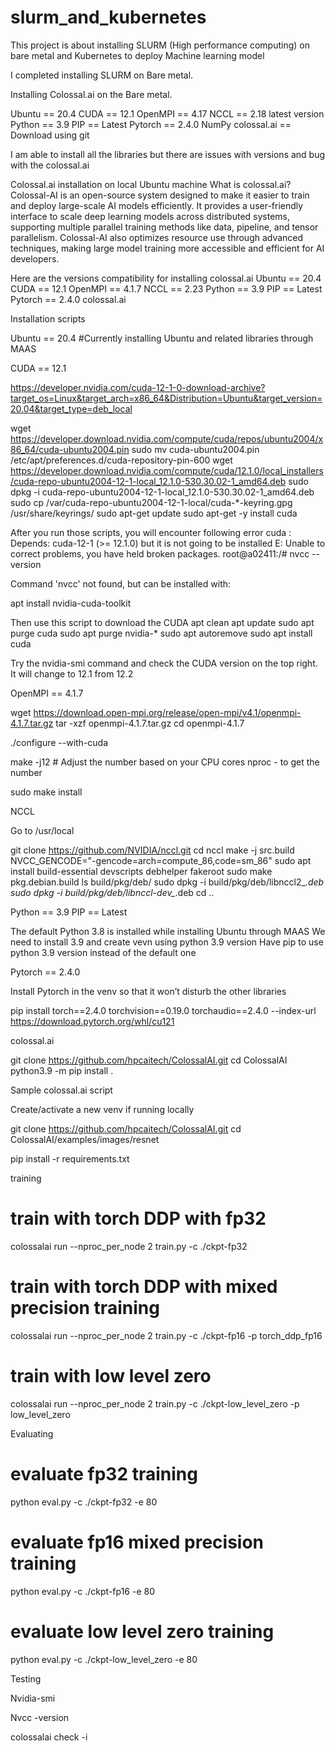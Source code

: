 # slurm_and_kubernetes
This project is about  installing SLURM (High performance computing) on bare metal and Kubernetes to deploy Machine learning model

I completed installing SLURM on Bare metal.

Installing Colossal.ai on the Bare metal.

Ubuntu == 20.4
CUDA == 12.1
OpenMPI == 4.17
NCCL == 2.18 latest version
Python == 3.9
PIP == Latest
Pytorch == 2.4.0
NumPy
colossal.ai == Download using git

I am able to install all the libraries but there are issues with versions and bug with the colossal.ai

Colossal.ai installation on local Ubuntu machine
What is colossal.ai?
Colossal-AI is an open-source system designed to make it easier to train and deploy large-scale AI models efficiently. It provides a user-friendly interface to scale deep learning models across distributed systems, supporting multiple parallel training methods like data, pipeline, and tensor parallelism. Colossal-AI also optimizes resource use through advanced techniques, making large model training more accessible and efficient for AI developers.

Here are the versions compatibility for installing colossal.ai
Ubuntu == 20.4 
CUDA == 12.1 
OpenMPI == 4.1.7 
NCCL == 2.23
Python == 3.9 
PIP == Latest 
Pytorch == 2.4.0 
colossal.ai 

Installation scripts

Ubuntu == 20.4 
#Currently installing Ubuntu and related libraries through MAAS

 
CUDA == 12.1 

https://developer.nvidia.com/cuda-12-1-0-download-archive?target_os=Linux&target_arch=x86_64&Distribution=Ubuntu&target_version=20.04&target_type=deb_local

wget https://developer.download.nvidia.com/compute/cuda/repos/ubuntu2004/x86_64/cuda-ubuntu2004.pin
sudo mv cuda-ubuntu2004.pin /etc/apt/preferences.d/cuda-repository-pin-600
wget https://developer.download.nvidia.com/compute/cuda/12.1.0/local_installers/cuda-repo-ubuntu2004-12-1-local_12.1.0-530.30.02-1_amd64.deb
sudo dpkg -i cuda-repo-ubuntu2004-12-1-local_12.1.0-530.30.02-1_amd64.deb
sudo cp /var/cuda-repo-ubuntu2004-12-1-local/cuda-*-keyring.gpg /usr/share/keyrings/
sudo apt-get update
sudo apt-get -y install cuda


After you run those scripts, you will encounter following error
cuda : Depends: cuda-12-1 (>= 12.1.0) but it is not going to be installed
E: Unable to correct problems, you have held broken packages.
root@a02411:/# nvcc --version

Command 'nvcc' not found, but can be installed with:

apt install nvidia-cuda-toolkit

Then use this script to download the CUDA
apt clean 
apt update 
sudo apt purge cuda 
sudo apt purge nvidia-* 
sudo apt autoremove 
sudo apt install cuda


Try the nvidia-smi command and check the CUDA version on the top right. It will change to 12.1 from 12.2

OpenMPI == 4.1.7 

wget https://download.open-mpi.org/release/open-mpi/v4.1/openmpi-4.1.7.tar.gz
tar -xzf openmpi-4.1.7.tar.gz
cd openmpi-4.1.7


./configure --with-cuda


make -j12  # Adjust the number based on your CPU cores nproc - to get the number

sudo make install



NCCL 

Go to /usr/local

git clone https://github.com/NVIDIA/nccl.git
cd nccl
make -j src.build NVCC_GENCODE="-gencode=arch=compute_86,code=sm_86"
sudo apt install build-essential devscripts debhelper fakeroot
sudo make pkg.debian.build
ls build/pkg/deb/
sudo dpkg -i build/pkg/deb/libnccl2_*.deb
sudo dpkg -i build/pkg/deb/libnccl-dev_*.deb
cd ..




Python == 3.9 
PIP == Latest 

The default Python 3.8 is installed while installing Ubuntu through MAAS
We need to install 3.9 and create vevn using python 3.9 version
Have pip to use python 3.9 version instead of the default one

Pytorch == 2.4.0

Install Pytorch in the venv so that it won’t disturb the other libraries

pip install torch==2.4.0 torchvision==0.19.0 torchaudio==2.4.0 --index-url https://download.pytorch.org/whl/cu121



colossal.ai
 
git clone https://github.com/hpcaitech/ColossalAI.git 
cd ColossalAI 
python3.9 -m pip install .



Sample colossal.ai script

Create/activate a new venv if running locally

git clone https://github.com/hpcaitech/ColossalAI.git 
cd ColossalAI/examples/images/resnet


pip install -r requirements.txt


training
# train with torch DDP with fp32
colossalai run --nproc_per_node 2 train.py -c ./ckpt-fp32

# train with torch DDP with mixed precision training
colossalai run --nproc_per_node 2 train.py -c ./ckpt-fp16 -p torch_ddp_fp16

# train with low level zero
colossalai run --nproc_per_node 2 train.py -c ./ckpt-low_level_zero -p low_level_zero


Evaluating
# evaluate fp32 training
python eval.py -c ./ckpt-fp32 -e 80

# evaluate fp16 mixed precision training
python eval.py -c ./ckpt-fp16 -e 80

# evaluate low level zero training
python eval.py -c ./ckpt-low_level_zero -e 80



Testing

Nvidia-smi

Nvcc -version

colossalai check -i





